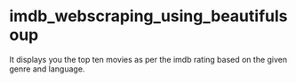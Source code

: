 # imdb_webscraping_using_beautifulsoup
It displays you the top ten movies as per the imdb rating based on the given genre and language.
